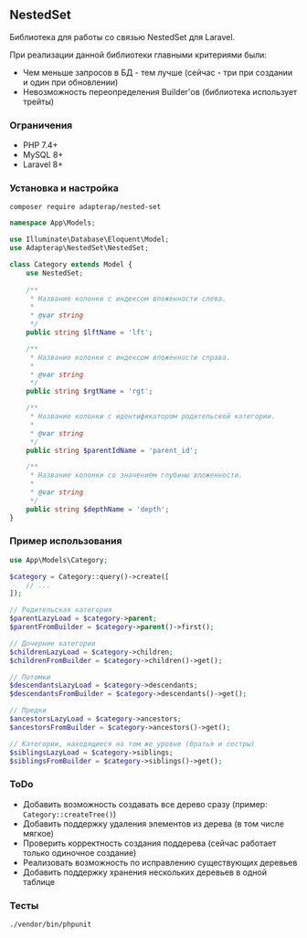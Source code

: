 ## NestedSet

Библиотека для работы со связью NestedSet для Laravel.

При реализации данной библиотеки главными критериями были:
- Чем меньше запросов в БД - тем лучше (сейчас - три при создании и один при обновлении)
- Невозможность переопределения Builder'ов (библиотека использует трейты)

### Ограничения

* PHP 7.4+
* MySQL 8+
* Laravel 8+

### Установка и настройка

```shell
composer require adapterap/nested-set
```

```php
namespace App\Models;

use Illuminate\Database\Eloquent\Model;
use Adapterap\NestedSet\NestedSet;

class Category extends Model {
    use NestedSet;
    
    /**
     * Название колонки с индексом вложенности слева.
     *
     * @var string
     */
    public string $lftName = 'lft';

    /**
     * Название колонки с индексом вложенности справа.
     *
     * @var string
     */
    public string $rgtName = 'rgt';

    /**
     * Название колонки с идентификатором родительской категории.
     *
     * @var string
     */
    public string $parentIdName = 'parent_id';

    /**
     * Название колонки со значением глубины вложенности.
     *
     * @var string
     */
    public string $depthName = 'depth';
}
```

### Пример использования

```php
use App\Models\Category;

$category = Category::query()->create([
    // ...
]);

// Родительская категория
$parentLazyLoad = $category->parent;
$parentFromBuilder = $category->parent()->first();

// Дочерние категории
$childrenLazyLoad = $category->children;
$childrenFromBuilder = $category->children()->get();

// Потомки
$descendantsLazyLoad = $category->descendants;
$descendantsFromBuilder = $category->descendants()->get();

// Предки
$ancestorsLazyLoad = $category->ancestors;
$ancestorsFromBuilder = $category->ancestors()->get();

// Категории, находящиеся на том же уровне (братья и сестры)
$siblingsLazyLoad = $category->siblings;
$siblingsFromBuilder = $category->siblings()->get();
```


### ToDo

- Добавить возможность создавать все дерево сразу (пример: `Category::createTree()`)
- Добавить поддержку удаления элементов из дерева (в том числе мягкое)
- Проверить корректность создания поддерева (сейчас работает только одиночное создание)
- Реализовать возможность по исправлению существующих деревьев
- Добавить поддержку хранения нескольких деревьев в одной таблице

### Тесты

```shell
./vendor/bin/phpunit
```
